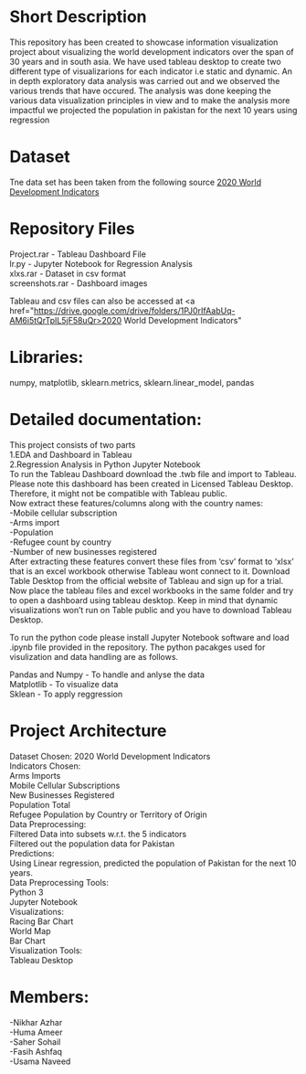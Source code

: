 # Short Description
This repository has been created to showcase information visualization project about visualizing the world development indicators over the span of 30 years and in south asia. We have used tableau desktop to create two different type of visualizarions for each indicator i.e static and dynamic. An in depth exploratory data analysis was carried out and we observed the various trends that have occured. The analysis was done keeping the various data visualization principles in view and to make the analysis more impactful we projected the population in pakistan for the next 10 years using regression

# Dataset
Tne data set has been taken from the following source <a href="https://www.kaggle.com/manchunhui/world-development-indicators#">2020 World Development Indicators</a>


# Repository Files
Project.rar - Tableau Dashboard File<br>
lr.py - Jupyter Notebook for Regression Analysis<br>
xlxs.rar - Dataset in csv format<br>
screenshots.rar - Dashboard images<br>

Tableau and csv files can also be accessed at <a href="https://drive.google.com/drive/folders/1PJ0rIfAabUq-AM6i5tQrTpIL5jF58uQr>2020 World Development Indicators"</a>


# Libraries: 
  numpy, matplotlib, sklearn.metrics, sklearn.linear_model, pandas

# Detailed documentation:
This project consists of two parts <br>
1.EDA and Dashboard in Tableau<br>
2.Regression Analysis in Python Jupyter Notebook<br>
To run the Tableau Dashboard download the .twb file and import to Tableau. Please note this dashboard has been created in Licensed Tableau Desktop. Therefore, it might not be compatible with Tableau public.<br>
Now extract these features/columns along with the country names: <br>
-Mobile cellular subscription<br>
  -Arms import<br>
  -Population<br>
-Refugee count by country<br>
-Number of new businesses registered<br>
After extracting these features convert these files from ‘csv’ format to ‘xlsx’ that is an excel workbook otherwise Tableau wont connect to it.
Download Table Desktop from the official website of Tableau and sign up for a trial.
Now place the tableau files and excel workbooks in the same folder and try to open a dashboard using tableau desktop. 
Keep in mind that dynamic visualizations won’t run on Table public and you have to download Tableau Desktop. <br>

To run the python code please install Jupyter Notebook software and load .ipynb file provided in the repository. The python pacakges used for visulization and data handling are as follows.

Pandas and Numpy - To handle and anlyse the data<br>
Matplotlib - To visualize data<br>
Sklean - To apply reggression<br>

# Project Architecture
Dataset Chosen: 2020 World Development Indicators <br>
Indicators Chosen:<br>
Arms Imports<br>
Mobile Cellular Subscriptions<br>
New Businesses Registered<br>
Population Total<br>
Refugee Population by Country or Territory of Origin<br>
Data Preprocessing: <br>
Filtered Data into subsets w.r.t. the 5 indicators<br>
Filtered out the population data for Pakistan<br>
Predictions:<br>
Using Linear regression, predicted the population of Pakistan for the next 10 years.<br>
Data Preprocessing Tools:<br>
Python 3<br>
Jupyter Notebook<br>
Visualizations:<br>
Racing Bar Chart<br>
World Map<br>
Bar Chart<br>
Visualization Tools:<br>
Tableau Desktop<br>

# Members: 
-Nikhar Azhar <br>
-Huma Ameer<br> 
-Saher Sohail<br>
-Fasih Ashfaq<br>
-Usama Naveed
